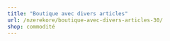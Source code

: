 ```yaml
---
title: "Boutique avec divers articles"
url: /nzerekore/boutique-avec-divers-articles-30/
shop: commodité
---
```

